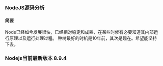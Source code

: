 ### NodeJS源码分析
#### 简要
Node已经如今发展很快，已经相对稳定和成熟，在某些时候有必要知道其内部运行原理以及运行处理过程。
种树最好的时机是10年前，其次是现在。希望能坚持下去。

### Nodejs当前最新版本 8.9.4
